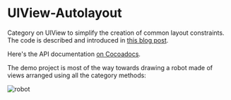 UIView-Autolayout
=================

Category on UIView to simplify the creation of common layout constraints. The code is described and introduced in [this blog post](http://commandshift.co.uk/blog/2013/02/20/creating-individual-layout-constraints/).

Here's the API documentation [on Cocoadocs](http://cocoadocs.org/docsets/UIView-Autolayout/0.0.10/Categories/UIView+AutoLayout.html).

The demo project is most of the way towards drawing a robot made of views arranged using all the category methods:

![robot](https://raw.github.com/jrturton/UIView-Autolayout/master/screenshot.png)


